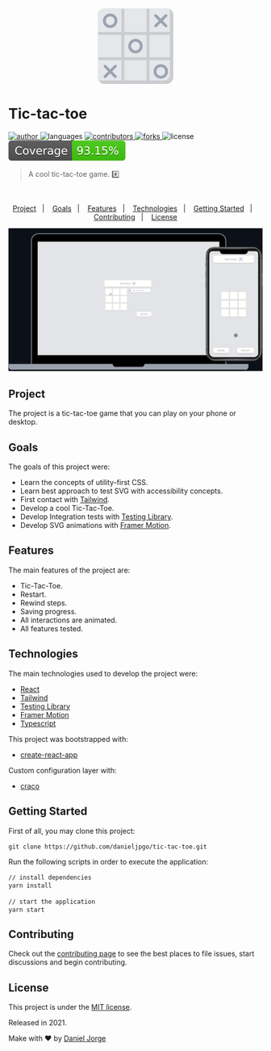 <div align="center">
    <img
      alt="tic tac toe"
      title="tic tac toe"
      src=".github/tic-tac-toe.svg"
      width="150px" />
</div>

<h1 align="left">Tic-tac-toe</h1>

<p align="left">
   <a href="https://github.com/danieljpgo">
      <img
      alt="author"
      src="https://img.shields.io/badge/author-danieljpgo-E5E7EB"
      />
   </a>
   <img
      alt="languages"
      src="https://img.shields.io/github/languages/count/danieljpgo/tic-tac-toe?color=E5E7EB"
   />
   <a href="https://github.com/danieljpgo/tic-tac-toe/graphs/contributors">
      <img
      alt="contributors"
      src="https://img.shields.io/github/stars/danieljpgo/tic-tac-toe?color=E5E7EB"/>
   </a>
   <a href="https://github.com/danieljpgo/tic-tac-toe/network/members">
      <img
         alt="forks"
         src="https://img.shields.io/github/forks/danieljpgo/tic-tac-toe?color=E5E7EB"/>
   </a>
   <img alt="license" src="https://img.shields.io/badge/license-MIT-E5E7EB?style=flat">
   <img alt="test coverage" src="./coverage/badge.svg">
</p>

> A cool tic-tac-toe game. :hash:

&nbsp;

<p align="center">
   <a href="#project">Project</a>&nbsp;&nbsp;&nbsp;|&nbsp;&nbsp;&nbsp;
   <a href="#goals">Goals</a>&nbsp;&nbsp;&nbsp;|&nbsp;&nbsp;&nbsp;
   <a href="#features">Features</a>&nbsp;&nbsp;&nbsp;|&nbsp;&nbsp;&nbsp;
   <a href="#technologies">Technologies</a>&nbsp;&nbsp;&nbsp;|&nbsp;&nbsp;&nbsp;
   <a href="#getting-started">Getting Started</a>&nbsp;&nbsp;&nbsp;|&nbsp;&nbsp;&nbsp;
   <a href="#contributing">Contributing</a>&nbsp;&nbsp;&nbsp;|&nbsp;&nbsp;&nbsp;
   <a href="#license">License</a>
</p>

<div align="center">
   <img
      alt="tic tac toe"
      title="tic tac toe"
      src=".github/anim.gif"
      width="640px" />
</div>

## Project
The project is a tic-tac-toe game that you can play on your phone or desktop.


## Goals
The goals of this project were:
- Learn the concepts of utility-first CSS.
- Learn best approach to test SVG with accessibility concepts.
- First contact with [Tailwind](https://tailwindcss.com/).
- Develop a cool Tic-Tac-Toe.
- Develop Integration tests with [Testing Library](https://testing-library.com/).
- Develop SVG animations with [Framer Motion](https://www.framer.com/motion/).

## Features
The main features of the project are:
- Tic-Tac-Toe.
- Restart.
- Rewind steps.
- Saving progress.
- All interactions are animated.
- All features tested.

## Technologies
The main technologies used to develop the project were:
- [React](https://reactjs.org/)
- [Tailwind](https://tailwindcss.com/) 
- [Testing Library](https://testing-library.com/)
- [Framer Motion](https://www.framer.com/motion/)
- [Typescript](https://www.typescriptlang.org/)

This project was bootstrapped with:
- [create-react-app](https://github.com/facebook/create-react-app)

Custom configuration layer with:
- [craco](https://github.com/gsoft-inc/craco)


## Getting Started
First of all, you may clone this project:
```
git clone https://github.com/danieljpgo/tic-tac-toe.git
```
Run the following scripts in order to execute the application:
```
// install dependencies
yarn install

// start the application
yarn start
```

## Contributing
Check out the [contributing page](https://github.com/danieljpgo/tic-tac-toe/blob/master/CONTRIBUTING.md) to see the best places to file issues, start discussions and begin contributing.


## License
This project is under the [MIT license](https://github.com/danieljpgo/tic-tac-toe/blob/master/LICENSE).
<div>Released in 2021.</div>

Make with ❤️ by [Daniel Jorge](https://github.com/danieljpgo)